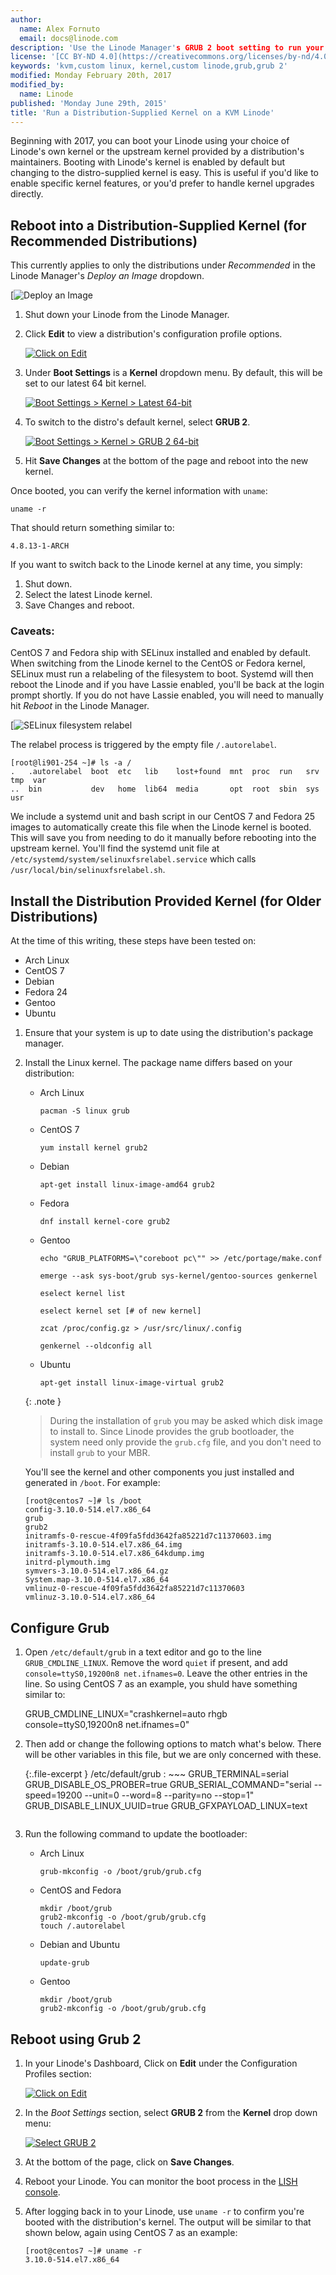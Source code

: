 ```yaml
---
author:
  name: Alex Fornuto
  email: docs@linode.com
description: 'Use the Linode Manager's GRUB 2 boot setting to run your distribution's native Linux kernel.'
license: '[CC BY-ND 4.0](https://creativecommons.org/licenses/by-nd/4.0)'
keywords: 'kvm,custom linux, kernel,custom linode,grub,grub 2'
modified: Monday February 20th, 2017
modified_by:
  name: Linode
published: 'Monday June 29th, 2015'
title: 'Run a Distribution-Supplied Kernel on a KVM Linode'
---
```


Beginning with 2017, you can boot your Linode using your choice of Linode's own kernel or the upstream kernel provided by a distribution's maintainers. Booting with Linode's kernel is enabled by default but changing to the distro-supplied kernel is easy. This is useful if you'd like to enable specific kernel features, or you'd prefer to handle kernel upgrades directly.

## Reboot into a Distribution-Supplied Kernel (for Recommended Distributions)

This currently applies to only the distributions under *Recommended* in the Linode Manager's *Deploy an Image* dropdown.

[![Deploy an Image](/docs/assets/deploy-an-image-example.png)

1.  Shut down your Linode from the Linode Manager.

2.  Click **Edit** to view a distribution's configuration profile options.

    [![Click on Edit](/docs/assets/edit_config_profile_small.png)](/docs/assets/edit_config_profile.png)
    
3.  Under **Boot Settings** is a **Kernel** dropdown menu. By default, this will be set to our latest 64 bit kernel.

    [![Boot Settings > Kernel > Latest 64-bit](/docs/assets/boot-settings-kernel-latest-small.png)](/docs/assets/boot-settings-kernel-latest.png)

4.  To switch to the distro's default kernel, select **GRUB 2**.

    [![Boot Settings > Kernel > GRUB 2 64-bit](/docs/assets/boot-settings-kernel-grub2-small.png)](/docs/assets/boot-settings-kernel-grub2.png)

5.  Hit **Save Changes** at the bottom of the page and reboot into the new kernel.

Once booted, you can verify the kernel information with `uname`:

    uname -r
    
That should return something similar to:

    4.8.13-1-ARCH

If you want to switch back to the Linode kernel at any time, you simply:

1.  Shut down.
2.  Select the latest Linode kernel.
3.  Save Changes and reboot.

### Caveats:
CentOS 7 and Fedora ship with SELinux installed and enabled by default. When switching from the Linode kernel to the CentOS or Fedora kernel, SELinux must run a relabeling of the filesystem to boot. Systemd will then reboot the Linode and if you have Lassie enabled, you'll be back at the login prompt shortly. If you do not have Lassie enabled, you will need to manually hit *Reboot* in the Linode Manager.

[![SELinux filesystem relabel](/docs/assets/selinux-filesystem-relabel.png)

The relabel process is triggered by the empty file `/.autorelabel`.

    [root@li901-254 ~]# ls -a /
    .   .autorelabel  boot  etc   lib    lost+found  mnt  proc  run   srv  tmp  var
    ..  bin           dev   home  lib64  media       opt  root  sbin  sys  usr

We include a systemd unit and bash script in our CentOS 7 and Fedora 25 images to automatically create this file when the Linode kernel is booted. This will save you from needing to do it manually before rebooting into the upstream kernel. You'll find the systemd unit file at `/etc/systemd/system/selinuxfsrelabel.service` which calls `/usr/local/bin/selinuxfsrelabel.sh`.


## Install the Distribution Provided Kernel (for Older Distributions)

At the time of this writing, these steps have been tested on:

* Arch Linux
* CentOS 7
* Debian
* Fedora 24
* Gentoo
* Ubuntu

1.  Ensure that your system is up to date using the distribution's package manager.

2.  Install the Linux kernel. The package name differs based on your distribution:

    * Arch Linux

          pacman -S linux grub

    * CentOS 7

          yum install kernel grub2

    * Debian

          apt-get install linux-image-amd64 grub2

    * Fedora

          dnf install kernel-core grub2

    * Gentoo

          echo "GRUB_PLATFORMS=\"coreboot pc\"" >> /etc/portage/make.conf

          emerge --ask sys-boot/grub sys-kernel/gentoo-sources genkernel

          eselect kernel list

          eselect kernel set [# of new kernel]

          zcat /proc/config.gz > /usr/src/linux/.config

          genkernel --oldconfig all

    * Ubuntu

          apt-get install linux-image-virtual grub2

    {: .note }
    > During the installation of `grub` you may be asked which disk image to install to. Since Linode provides the grub bootloader, the system need only provide the `grub.cfg` file, and you don't need to install `grub` to your MBR.

    You'll see the kernel and other components you just installed and generated in `/boot`. For example:
 
        [root@centos7 ~]# ls /boot
        config-3.10.0-514.el7.x86_64
        grub
        grub2
        initramfs-0-rescue-4f09fa5fdd3642fa85221d7c11370603.img
        initramfs-3.10.0-514.el7.x86_64.img
        initramfs-3.10.0-514.el7.x86_64kdump.img
        initrd-plymouth.img
        symvers-3.10.0-514.el7.x86_64.gz
        System.map-3.10.0-514.el7.x86_64
        vmlinuz-0-rescue-4f09fa5fdd3642fa85221d7c11370603
        vmlinuz-3.10.0-514.el7.x86_64

## Configure Grub

1.  Open `/etc/default/grub` in a text editor and go to the line `GRUB_CMDLINE_LINUX`. Remove the word `quiet` if present, and add `console=ttyS0,19200n8 net.ifnames=0`. Leave the other entries in the line. So using CentOS 7 as an example, you shuld have something similar to:

      GRUB_CMDLINE_LINUX="crashkernel=auto rhgb console=ttyS0,19200n8 net.ifnames=0"

2.  Then add or change the following options to match what's below. There will be other variables in this file, but we are only concerned with these.

	{:.file-excerpt }
	/etc/default/grub
	: ~~~
      GRUB_TERMINAL=serial
      GRUB_DISABLE_OS_PROBER=true
      GRUB_SERIAL_COMMAND="serial --speed=19200 --unit=0 --word=8 --parity=no --stop=1"
      GRUB_DISABLE_LINUX_UUID=true
      GRUB_GFXPAYLOAD_LINUX=text
	  ~~~

3.  Run the following command to update the bootloader:

    * Arch Linux

          grub-mkconfig -o /boot/grub/grub.cfg

    * CentOS and Fedora

          mkdir /boot/grub
          grub2-mkconfig -o /boot/grub/grub.cfg
          touch /.autorelabel
          
    * Debian and Ubuntu

          update-grub

    * Gentoo

          mkdir /boot/grub
          grub2-mkconfig -o /boot/grub/grub.cfg

## Reboot using Grub 2

1.  In your Linode's Dashboard, Click on **Edit** under the  Configuration Profiles section:

    [![Click on Edit](/docs/assets/edit_config_profile_small.png)](/docs/assets/edit_config_profile.png)

2.  In the *Boot Settings* section, select **GRUB 2** from the **Kernel** drop down menu:

    [![Select GRUB 2](/docs/assets/config_profile_grub2.png)](/docs/assets/config_profile_grub2.png)

3.  At the bottom of the page, click on **Save Changes**.

4.  Reboot your Linode. You can monitor the boot process in the [LISH console](/docs/networking/using-the-linode-shell-lish).

5.  After logging back in to your Linode, use `uname -r` to confirm you're booted with the distribution's kernel. The output will be similar to that shown below, again using CentOS 7 as an example:

        [root@centos7 ~]# uname -r
        3.10.0-514.el7.x86_64
